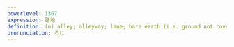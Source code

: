 ```yaml
---
powerlevel: 1367
expression: 路地
definition: (n) alley; alleyway; lane; bare earth (i.e. ground not covered by a roof); teahouse garden; path through a gate (or through a garden, etc.); (P)
pronunciation: ろじ
---
```

